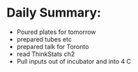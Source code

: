 # Daily Summary:

- Poured plates for tomorrow
- prepared tubes etc
- prepared talk for Toronto
- read ThinkStats ch2
- Pull inputs out of incubator and into 4 C
